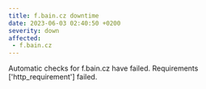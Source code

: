 ```yaml
---
title: f.bain.cz downtime
date: 2023-06-03 02:40:50 +0200
severity: down
affected:
 - f.bain.cz
---
```

Automatic checks for f.bain.cz have failed. Requirements ['http_requirement'] failed.
